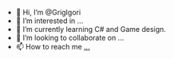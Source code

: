 - 👋 Hi, I’m @GrigIgori
- 👀 I’m interested in ...
- 🌱 I’m currently learning C# and Game design.
- 💞️ I’m looking to collaborate on ...
- 📫 How to reach me [...
](https://www.linkedin.com/in/jesper-granvik-7b1129141/)
<!---
GrigIgori/GrigIgori is a ✨ special ✨ repository because its `README.md` (this file) appears on your GitHub profile.
You can click the Preview link to take a look at your changes.
--->
